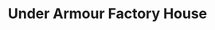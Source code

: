 ---
title: "Under Armour Factory House"
url: /oklahoma-city/under-armour-factory-house/
shop: clothes
---